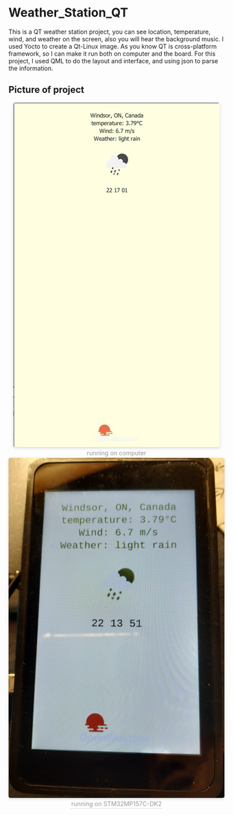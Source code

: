 # Weather_Station_QT
This is a QT weather station project, you can see location, temperature, wind, and weather on the screen, also you will hear the background music. I used Yocto to create a Qt-Linux image. As you know QT is cross-platform framework, so I can make it run both on computer and the board. For this project, I used QML to do the layout and interface, and using json to parse the information.

## Picture of project

<center>
    <img style="border-radius: 0.3125em;
    box-shadow: 0 2px 4px 0 rgba(34,36,38,.12),0 2px 10px 0 rgba(34,36,38,.08);" 
    src="screenshot.jpg">
    <br>
    <div style="color:orange; border-bottom: 1px solid #d9d9d9;
    display: inline-block;
    color: #999;
    padding: 2px;">running on computer</div>
</center>
<center>
    <img style="border-radius: 0.3125em;
    box-shadow: 0 2px 4px 0 rgba(34,36,38,.12),0 2px 10px 0 rgba(34,36,38,.08);" 
    src="board_picture.jpg">
    <br>
    <div style="color:orange; border-bottom: 1px solid #d9d9d9;
    display: inline-block;
    color: #999;
    padding: 2px;">running on STM32MP157C-DK2 </div>
</center>